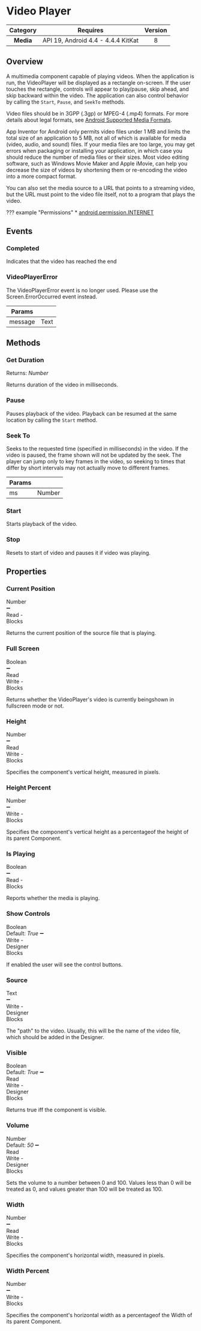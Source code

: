 # Video Player

| Category | Requires | Version |
|:--------:|:-------:|:--------:|
|**Media**|<span class="chip chip-any">API 19, Android 4.4 - 4.4.4 KitKat</span>|<span class="chip chip-number">8</span>|

## Overview

A multimedia component capable of playing videos. When the application is run, the VideoPlayer will be displayed as a rectangle on-screen. If the user touches the rectangle, controls will appear to play/pause, skip ahead, and skip backward within the video. The application can also control behavior by calling the `` Start ``, `` Pause ``, and `` SeekTo `` methods. 

Video files should be in 3GPP (.3gp) or MPEG-4 (.mp4) formats. For more details about legal formats, see <a href="http://developer.android.com/guide/appendix/media-formats.html" target="_blank">Android Supported Media Formats</a>.

App Inventor for Android only permits video files under 1 MB and limits the total size of an application to 5 MB, not all of which is available for media (video, audio, and sound) files. If your media files are too large, you may get errors when packaging or installing your application, in which case you should reduce the number of media files or their sizes. Most video editing software, such as Windows Movie Maker and Apple iMovie, can help you decrease the size of videos by shortening them or re-encoding the video into a more compact format.

You can also set the media source to a URL that points to a streaming video, but the URL must point to the video file itself, not to a program that plays the video.

??? example "Permissions"
    * [android.permission.INTERNET](https://developer.android.com/reference/android/Manifest.permission.html#INTERNET)

## Events

### Completed

Indicates that the video has reached the end

<div class="block" ai2-block="event" not-rendered="true" value="%7B%22componentName%22:%20%22Video%20Player%22,%20%22name%22:%20%22Completed%22,%20%22param%22:%20%5B%5D%7D"></div>

### VideoPlayerError

The VideoPlayerError event is no longer used. Please use the Screen.ErrorOccurred event instead.

<div class="block" ai2-block="event" not-rendered="true" value="%7B%22componentName%22:%20%22Video%20Player%22,%20%22name%22:%20%22VideoPlayerError%22,%20%22param%22:%20%5B%22message%22%5D%7D"></div>

| Params | []() |
|--------|------|
|message|<span class="chip chip-text">Text</span>|

## Methods

### Get Duration

<span class="chip chip-number">Returns: <i>Number</i></span>

Returns duration of the video in milliseconds.

<div class="block" ai2-block="method" not-rendered="true" value="%7B%22componentName%22:%20%22Video%20Player%22,%20%22name%22:%20%22Get%20Duration%22,%20%22output%22:%20true,%20%22param%22:%20%5B%5D%7D"></div>

### Pause

Pauses playback of the video. Playback can be resumed at the same location by calling the `` Start `` method.

<div class="block" ai2-block="method" not-rendered="true" value="%7B%22componentName%22:%20%22Video%20Player%22,%20%22name%22:%20%22Pause%22,%20%22output%22:%20false,%20%22param%22:%20%5B%5D%7D"></div>

### Seek To

Seeks to the requested time (specified in milliseconds) in the video. If the video is paused, the frame shown will not be updated by the seek. The player can jump only to key frames in the video, so seeking to times that differ by short intervals may not actually move to different frames.

<div class="block" ai2-block="method" not-rendered="true" value="%7B%22componentName%22:%20%22Video%20Player%22,%20%22name%22:%20%22Seek%20To%22,%20%22output%22:%20false,%20%22param%22:%20%5B%22ms%22%5D%7D"></div>

| Params | []() |
|--------|------|
|ms|<span class="chip chip-number">Number</span>|

### Start

Starts playback of the video.

<div class="block" ai2-block="method" not-rendered="true" value="%7B%22componentName%22:%20%22Video%20Player%22,%20%22name%22:%20%22Start%22,%20%22output%22:%20false,%20%22param%22:%20%5B%5D%7D"></div>

### Stop

Resets to start of video and pauses it if video was playing.

<div class="block" ai2-block="method" not-rendered="true" value="%7B%22componentName%22:%20%22Video%20Player%22,%20%22name%22:%20%22Stop%22,%20%22output%22:%20false,%20%22param%22:%20%5B%5D%7D"></div>

## Properties

### Current Position

<span style="user-select: none; white-space:pre-wrap;"><span class="chip chip-number">Number</span> :heavy_minus_sign: <span class="chip chip-rw">Read</span>  - <span class="chip chip-bd">Blocks</span></span>

Returns the current position of the source file that is playing.

<div class="block" ai2-block="property" not-rendered="true" value="%7B%22componentName%22:%20%22Video%20Player%22,%20%22name%22:%20%22Current%20Position%22,%20%22getter%22:%20true%7D"></div>

### Full Screen

<span style="user-select: none; white-space:pre-wrap;"><span class="chip chip-boolean">Boolean</span> :heavy_minus_sign: <span class="chip chip-rw">Read</span> <span class="chip chip-rw">Write</span>  - <span class="chip chip-bd">Blocks</span></span>

Returns whether the VideoPlayer's video is currently beingshown in fullscreen mode or not.

<div class="block" ai2-block="property" not-rendered="true" value="%7B%22componentName%22:%20%22Video%20Player%22,%20%22name%22:%20%22Full%20Screen%22,%20%22getter%22:%20true%7D"></div>
<div class="block" ai2-block="property" not-rendered="true" value="%7B%22componentName%22:%20%22Video%20Player%22,%20%22name%22:%20%22Full%20Screen%22,%20%22getter%22:%20false%7D"></div>

### Height

<span style="user-select: none; white-space:pre-wrap;"><span class="chip chip-number">Number</span> :heavy_minus_sign: <span class="chip chip-rw">Read</span> <span class="chip chip-rw">Write</span>  - <span class="chip chip-bd">Blocks</span></span>

Specifies the component's vertical height, measured in pixels.

<div class="block" ai2-block="property" not-rendered="true" value="%7B%22componentName%22:%20%22Video%20Player%22,%20%22name%22:%20%22Height%22,%20%22getter%22:%20true%7D"></div>
<div class="block" ai2-block="property" not-rendered="true" value="%7B%22componentName%22:%20%22Video%20Player%22,%20%22name%22:%20%22Height%22,%20%22getter%22:%20false%7D"></div>

### Height Percent

<span style="user-select: none; white-space:pre-wrap;"><span class="chip chip-number">Number</span> :heavy_minus_sign: <span class="chip chip-rw">Write</span>  - <span class="chip chip-bd">Blocks</span></span>

Specifies the component's vertical height as a percentageof the height of its parent Component.

<div class="block" ai2-block="property" not-rendered="true" value="%7B%22componentName%22:%20%22Video%20Player%22,%20%22name%22:%20%22Height%20Percent%22,%20%22getter%22:%20false%7D"></div>

### Is Playing

<span style="user-select: none; white-space:pre-wrap;"><span class="chip chip-boolean">Boolean</span> :heavy_minus_sign: <span class="chip chip-rw">Read</span>  - <span class="chip chip-bd">Blocks</span></span>

Reports whether the media is playing.

<div class="block" ai2-block="property" not-rendered="true" value="%7B%22componentName%22:%20%22Video%20Player%22,%20%22name%22:%20%22Is%20Playing%22,%20%22getter%22:%20true%7D"></div>

### Show Controls

<span style="user-select: none; white-space:pre-wrap;"><span class="chip chip-boolean">Boolean</span> <span class="chip chip-boolean">Default: <i>True</i></span> :heavy_minus_sign: <span class="chip chip-rw">Write</span>  - <span class="chip chip-bd">Designer</span> <span class="chip chip-bd">Blocks</span></span>

If enabled the user will see the control buttons.

<div class="block" ai2-block="property" not-rendered="true" value="%7B%22componentName%22:%20%22Video%20Player%22,%20%22name%22:%20%22Show%20Controls%22,%20%22getter%22:%20false%7D"></div>

### Source

<span style="user-select: none; white-space:pre-wrap;"><span class="chip chip-text">Text</span> :heavy_minus_sign: <span class="chip chip-rw">Write</span>  - <span class="chip chip-bd">Designer</span> <span class="chip chip-bd">Blocks</span></span>

The "path" to the video. Usually, this will be the name of the video file, which should be added in the Designer.

<div class="block" ai2-block="property" not-rendered="true" value="%7B%22componentName%22:%20%22Video%20Player%22,%20%22name%22:%20%22Source%22,%20%22getter%22:%20false%7D"></div>

### Visible

<span style="user-select: none; white-space:pre-wrap;"><span class="chip chip-boolean">Boolean</span> <span class="chip chip-boolean">Default: <i>True</i></span> :heavy_minus_sign: <span class="chip chip-rw">Read</span> <span class="chip chip-rw">Write</span>  - <span class="chip chip-bd">Designer</span> <span class="chip chip-bd">Blocks</span></span>

Returns true iff the component is visible.

<div class="block" ai2-block="property" not-rendered="true" value="%7B%22componentName%22:%20%22Video%20Player%22,%20%22name%22:%20%22Visible%22,%20%22getter%22:%20true%7D"></div>
<div class="block" ai2-block="property" not-rendered="true" value="%7B%22componentName%22:%20%22Video%20Player%22,%20%22name%22:%20%22Visible%22,%20%22getter%22:%20false%7D"></div>

### Volume

<span style="user-select: none; white-space:pre-wrap;"><span class="chip chip-number">Number</span> <span class="chip chip-number">Default: <i>50</i></span> :heavy_minus_sign: <span class="chip chip-rw">Read</span> <span class="chip chip-rw">Write</span>  - <span class="chip chip-bd">Designer</span> <span class="chip chip-bd">Blocks</span></span>

Sets the volume to a number between 0 and 100. Values less than 0 will be treated as 0, and values greater than 100 will be treated as 100.

<div class="block" ai2-block="property" not-rendered="true" value="%7B%22componentName%22:%20%22Video%20Player%22,%20%22name%22:%20%22Volume%22,%20%22getter%22:%20true%7D"></div>
<div class="block" ai2-block="property" not-rendered="true" value="%7B%22componentName%22:%20%22Video%20Player%22,%20%22name%22:%20%22Volume%22,%20%22getter%22:%20false%7D"></div>

### Width

<span style="user-select: none; white-space:pre-wrap;"><span class="chip chip-number">Number</span> :heavy_minus_sign: <span class="chip chip-rw">Read</span> <span class="chip chip-rw">Write</span>  - <span class="chip chip-bd">Blocks</span></span>

Specifies the component's horizontal width, measured in pixels.

<div class="block" ai2-block="property" not-rendered="true" value="%7B%22componentName%22:%20%22Video%20Player%22,%20%22name%22:%20%22Width%22,%20%22getter%22:%20true%7D"></div>
<div class="block" ai2-block="property" not-rendered="true" value="%7B%22componentName%22:%20%22Video%20Player%22,%20%22name%22:%20%22Width%22,%20%22getter%22:%20false%7D"></div>

### Width Percent

<span style="user-select: none; white-space:pre-wrap;"><span class="chip chip-number">Number</span> :heavy_minus_sign: <span class="chip chip-rw">Write</span>  - <span class="chip chip-bd">Blocks</span></span>

Specifies the component's horizontal width as a percentageof the Width of its parent Component.

<div class="block" ai2-block="property" not-rendered="true" value="%7B%22componentName%22:%20%22Video%20Player%22,%20%22name%22:%20%22Width%20Percent%22,%20%22getter%22:%20false%7D"></div>
